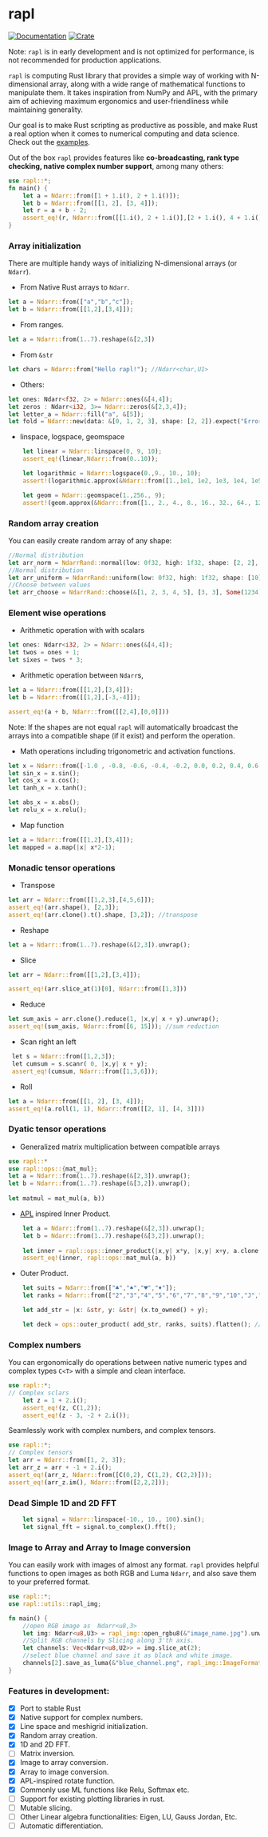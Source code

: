 # rapl
[![Documentation](https://docs.rs/rapl/badge.svg)](https://docs.rs/rapl)
[![Crate](https://img.shields.io/crates/v/rapl.svg)](https://crates.io/crates/rapl)

Note: `rapl` is in early development and is  not optimized for performance, is not recommended for production applications.

`rapl` is computing Rust library that provides a simple way of working with N-dimensional array, along with a wide range of mathematical functions to manipulate them. It takes inspiration from NumPy and APL, with the primary aim of achieving maximum ergonomics and user-friendliness while maintaining generality. 

Our goal is to make Rust scripting as productive as possible, and make Rust a real option when it comes to  numerical computing and data science. Check out the [examples](https://github.com/JErnestoMtz/rapl/tree/main/examples).

Out of the box `rapl` provides features like **co-broadcasting, rank type checking, native complex number support**, among many others:

```Rust
use rapl::*;
fn main() {
    let a = Ndarr::from([1 + 1.i(), 2 + 1.i()]);
    let b = Ndarr::from([[1, 2], [3, 4]]);
    let r = a + b - 2;
    assert_eq!(r, Ndarr::from([[1.i(), 2 + 1.i()],[2 + 1.i(), 4 + 1.i()]]));
}
```

### Array initialization
There are multiple handy ways of initializing N-dimensional arrays (or `Ndarr`).
- From Native Rust arrays to `Ndarr`.
```Rust 
let a = Ndarr::from(["a","b","c"]); 
let b = Ndarr::from([[1,2],[3,4]]);
```
- From ranges.
```Rust
let a = Ndarr::from(1..7).reshape(&[2,3])
```
- From `&str`
```Rust
let chars = Ndarr::from("Hello rapl!"); //Ndarr<char,U1>
```
- Others:
```Rust 
let ones: Ndarr<f32, 2> = Ndarr::ones(&[4,4]);
let zeros : Ndarr<i32, 3>= Ndarr::zeros(&[2,3,4]);
let letter_a = Ndarr::fill("a", &[5]);
let fold = Ndarr::new(data: &[0, 1, 2, 3], shape: [2, 2]).expect("Error initializing");
```
- linspace, logspace, geomspace
```Rust
    let linear = Ndarr::linspace(0, 9, 10);
    assert_eq!(linear,Ndarr::from(0..10));

    let logarithmic = Ndarr::logspace(0.,9., 10., 10);
    assert!(logarithmic.approx(&Ndarr::from([1.,1e1, 1e2, 1e3, 1e4, 1e5, 1e6, 1e7, 1e8, 1e9])));

    let geom = Ndarr::geomspace(1.,256., 9);
    assert!(geom.approx(&Ndarr::from([1., 2., 4., 8., 16., 32., 64., 128., 256.])));

```
### Random array creation
You can easily create random array of any shape:
```Rust
//Normal distribution
let arr_norm = NdarrRand::normal(low: 0f32, high: 1f32, shape: [2, 2], Seed: Some(1234));
//Normal distribution
let arr_uniform = NdarrRand::uniform(low: 0f32, high: 1f32, shape: [10], Seed: None);
//Choose between values
let arr_choose = NdarrRand::choose(&[1, 2, 3, 4, 5], [3, 3], Some(1234));
```

### Element wise operations
- Arithmetic operation with with scalars
```Rust
let ones: Ndarr<i32, 2> = Ndarr::ones(&[4,4]);
let twos = ones + 1;
let sixes = twos * 3;
```
- Arithmetic operation between `Ndarr`s,
```Rust
let a = Ndarr::from([[1,2],[3,4]]);
let b = Ndarr::from([[1,2],[-3,-4]]);

assert_eq!(a + b, Ndarr::from([[2,4],[0,0]]))
```
Note: If the shapes are not equal `rapl` will automatically broadcast the arrays into a compatible shape (if it exist) and perform the operation.
- Math operations including trigonometric and activation functions.
```Rust
let x = Ndarr::from([-1.0 , -0.8, -0.6, -0.4, -0.2, 0.0, 0.2, 0.4, 0.6, 0.8, 1.0]);
let sin_x = x.sin();
let cos_x = x.cos();
let tanh_x = x.tanh();

let abs_x = x.abs();
let relu_x = x.relu();
```
- Map function
```Rust
let a = Ndarr::from([[1,2],[3,4]]);
let mapped = a.map(|x| x*2-1);
```
### Monadic tensor operations
- Transpose
```Rust
let arr = Ndarr::from([[1,2,3],[4,5,6]]);	
assert_eq!(arr.shape(), [2,3]);
assert_eq!(arr.clone().t().shape, [3,2]); //transpose
```
- Reshape
```Rust
let a = Ndarr::from(1..7).reshape(&[2,3]).unwrap();
```
- Slice
```Rust
let arr = Ndarr::from([[1,2],[3,4]]);

assert_eq!(arr.slice_at(1)[0], Ndarr::from([1,3]))
```
- Reduce
```Rust
let sum_axis = arr.clone().reduce(1, |x,y| x + y).unwrap();
assert_eq!(sum_axis, Ndarr::from([6, 15])); //sum reduction
```
- Scan right an left
```Rust
 let s = Ndarr::from([1,2,3]);
 let cumsum = s.scanr( 0, |x,y| x + y);
 assert_eq!(cumsum, Ndarr::from([1,3,6]));
```
- Roll
```Rust
let a = Ndarr::from([[1, 2], [3, 4]]);
assert_eq!(a.roll(1, 1), Ndarr::from([[2, 1], [4, 3]]))
```

### Dyatic tensor operations
- Generalized matrix multiplication between compatible arrays
```Rust
use rapl::*
use rapl::ops::{mat_mul};
let a = Ndarr::from(1..7).reshape(&[2,3]).unwrap();
let b = Ndarr::from(1..7).reshape(&[3,2]).unwrap();
    
let matmul = mat_mul(a, b))
```
- [APL](https://en.wikipedia.org/wiki/APL_(programming_language)) inspired Inner Product.
```Rust
    let a = Ndarr::from(1..7).reshape(&[2,3]).unwrap();
    let b = Ndarr::from(1..7).reshape(&[3,2]).unwrap();
    
    let inner = rapl::ops::inner_product(|x,y| x*y, |x,y| x+y, a.clone(), b.clone());
    assert_eq!(inner, rapl::ops::mat_mul(a, b))

```
- Outer Product.

```Rust
    let suits = Ndarr::from(["♣","♠","♥","♦"]);
    let ranks = Ndarr::from(["2","3","4","5","6","7","8","9","10","J","Q","K","A"]);

    let add_str = |x: &str, y: &str| (x.to_owned() + y);

    let deck = ops::outer_product( add_str, ranks, suits).flatten(); //All cards in a deck
```
### Complex numbers
You can ergonomically do operations between native numeric types and complex types `C<T>` with a simple and clean interface. 
``` Rust
use rapl::*;
// Complex sclars
    let z = 1 + 2.i();
    assert_eq!(z, C(1,2));
    assert_eq!(z - 3, -2 + 2.i());
```

Seamlessly work with complex numbers, and complex tensors.
```Rust
use rapl::*;
// Complex tensors
let arr = Ndarr::from([1, 2, 3]);
let arr_z = arr + -1 + 2.i();
assert_eq!(arr_z, Ndarr::from([C(0,2), C(1,2), C(2,2)]));
assert_eq!(arr_z.im(), Ndarr::from([2,2,2]));
```
### Dead Simple 1D and 2D FFT
```Rust
    let signal = Ndarr::linspace(-10., 10., 100).sin();
    let signal_fft = signal.to_complex().fft();
```

### Image to Array and Array to Image conversion
You can easily work with images of almost any format. `rapl` provides  helpful functions to open images as both RGB and Luma `Ndarr`, and also save them to your preferred format.

```Rust
use rapl::*;
use rapl::utils::rapl_img;

fn main() {
    //open RGB image as  Ndarr<u8,3>
    let img: Ndarr<u8,U3> = rapl_img::open_rgbu8(&"image_name.jpg").unwrap();
    //Split RGB channels by Slicing along 3'th axis.
    let channels: Vec<Ndarr<u8,U2>> = img.slice_at(2);
    //select blue channel and save it as black and white image.
    channels[2].save_as_luma(&"blue_channel.png", rapl_img::ImageFormat::Png);
}
```
### Features in development:
- [x] Port to stable Rust
- [x] Native support for complex numbers.
- [x] Line space and meshigrid initialization.
- [x] Random array creation.
- [x] 1D and 2D FFT.
- [ ] Matrix inversion.
- [x] Image to array conversion.
- [x] Array to image conversion.
- [x] APL-inspired rotate function.
- [x] Commonly use ML functions like Relu, Softmax etc.
- [ ] Support for existing plotting libraries in rust.
- [ ] Mutable slicing.
- [ ] Other Linear algebra functionalities: Eigen, LU, Gauss Jordan, Etc.
- [ ] Automatic differentiation.
